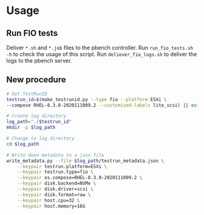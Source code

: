 # Usage

## Run FIO tests

Deliver `*.sh` and `*.job` files to the pbench controller.
Run `run_fio_tests.sh -h` to check the usage of this script.
Run `deliever_fio_logs.sh` to deliver the logs to the pbench server.

## New procedure

```bash
# Get TestRunID
testrun_id=$(make_testrunid.py --type fio --platform ESXi \
--compose RHEL-8.3.0-2020111009.2 --customized-labels lite_scsi) || exit 1

# Create log directory
log_path="./$testrun_id"
mkdir -p $log_path

# Change to log directory
cd $log_path

# Write down metadata to a json file
write_metadata.py --file $log_path/testrun_metadata.json \
    --keypair testrun.platform=ESXi \
    --keypair testrun.type=fio \
    --keypair os.compose=RHEL-8.3.0-2020111009.2 \
    --keypair disk.backend=NVMe \
    --keypair disk.driver=scsi \
    --keypair disk.format=raw \
    --keypair host.cpu=32 \
    --keypair host.memory=16G

```
